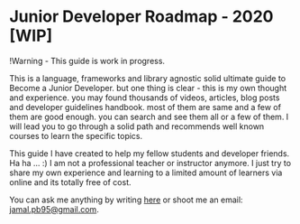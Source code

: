 # Junior Developer Roadmap - 2020 [WIP]

!Warning - This guide is work in progress.

This is a language, frameworks and library agnostic solid ultimate guide to Become a Junior Developer. but one thing is clear - this is my own thought and experience. you may found thousands of videos, articles, blog posts and developer guidelines handbook. most of them are same and a few of them are good enough. you can search and see them all or a few of them. I will lead you to go through a solid path and recommends well known courses to learn the specific topics.

This guide I have created to help my fellow students and developer friends. Ha ha ... :) I am not a professional teacher or instructor anymore. I just try to share my own experience and learning to a limited amount of learners via online and its totally free of cost.

You can ask me anything by writing [here]() or shoot me an email: [jamal.pb95@gmail.com](mailto:jamal.pb95@gmail.com).



